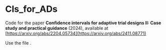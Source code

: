 # CIs_for_ADs

Code for the paper **Confidence intervals for adaptive trial designs II: Case study and practical guidance** (2024),
available at [https://arxiv.org/abs/2204.05734](https://arxiv.org/abs/2411.08771)

Use the file .
